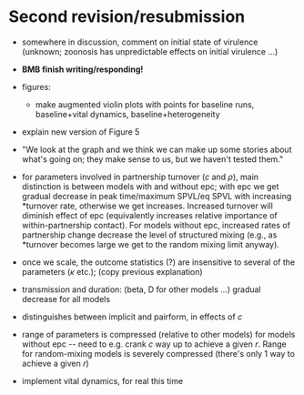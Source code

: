 # Second revision/resubmission

- somewhere in discussion, comment on initial state of virulence (unknown; zoonosis has unpredictable effects on initial virulence ...)
- **BMB finish writing/responding!**
- figures:
    - make augmented violin plots with points for baseline runs, baseline+vital dynamics, baseline+heterogeneity
- explain new version of Figure 5

- "We look at the graph and we think we can make up some stories about what's going on; they make sense to us, but we haven't tested them."
- for parameters involved in partnership turnover ($c$ and $\rho$), main distinction is between models with and without epc; with epc we get gradual decrease in peak time/maximum SPVL/eq SPVL with increasing *turnover rate, otherwise we get increases. Increased turnover will diminish effect of epc (equivalently increases relative importance of within-partnership contact). For models without epc, increased rates of partnership change decrease the level of structured mixing (e.g., as *turnover becomes large we get to the random mixing limit anyway).
- once we scale, the outcome statistics (?) are insensitive to several of the parameters ($\kappa$ etc.); (copy previous explanation)
- transmission and duration: (beta, D for other models ...) gradual decrease for all models

- distinguishes between implicit and pairform, in effects of $c$
- range of parameters is compressed (relative to other models) for models without epc -- need to e.g. crank $c$ way up to achieve a given $r$. Range for random-mixing models is severely compressed (there's only 1 way to achieve a given $r$)


- implement vital dynamics, for real this time
 
